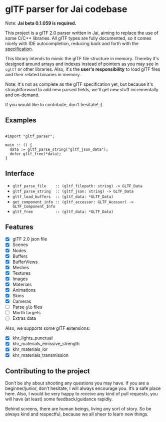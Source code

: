 # glTF parser for Jai codebase

Note: **Jai beta 0.1.059 is required.**

This project is a glTF 2.0 parser written in Jai, aiming to replace the use of some C/C++ libraries. All glTF types are fully documented, so it comes nicely with IDE autocompletion, reducing
back and forth with the [specification](https://www.khronos.org/registry/glTF/specs/2.0/glTF-2.0.html).

This library intends to mimic the glTF file structure in memory. Thereby it's designed around arrays and indexes instead of pointers as you may see in `cgltf` or other libraries. Also, it's the **user's responsibility** to load glTF files and their related binaries in memory.

Note: It's not as complete as the glTF specification yet, but because it's straightforward to add new parsed fields, we'll get new stuff incrementally and on-demand.

If you would like to contribute, don't hesitate! :)

## Examples

```jai

#import "gltf_parser";

main :: () {
  data := gltf_parse_string("gltf_json_data");
  defer gltf_free(*data);
}

```

## Interface

- `gltf_parse_file    :: (gltf_filepath: string) -> GLTF_Data`
- `gltf_parse_string  :: (gltf_json: string) -> GLTF_Data`
- `gltf_load_buffers  :: (gltf_data: *GLTF_Data)`
- `get_component_info :: (gltf_accessor: GLTF_Acessor) -> GLTF_Component_Info`
- `gltf_free          :: (gltf_data: *GLTF_Data)`

## Features

- [x] glTF 2.0 json file
- [x] Scenes
- [x] Nodes
- [x] Buffers
- [x] BufferViews
- [x] Meshes
- [x] Textures
- [x] Images
- [x] Materials
- [x] Animations
- [x] Skins
- [x] Cameras
- [ ] Parse `glb` files
- [ ] Morth targets
- [ ] Extras data

Also, we supports some glTF extensions:

- [x] khr_lights_punctual
- [x] khr_materials_emissive_strength
- [x] khr_materials_ior
- [x] khr_materials_transmission

## Contributing to the project

Don’t be shy about shooting any questions you may have. If you are a beginner/junior, don’t hesitate, I will always encourage you. It’s a safe place here. Also, I would be very happy to receive any kind of pull requests, you will have (at least) some feedback/guidance rapidly.

Behind screens, there are human beings, living any sort of story. So be always kind and respectful, because we all sheer to learn new things.
